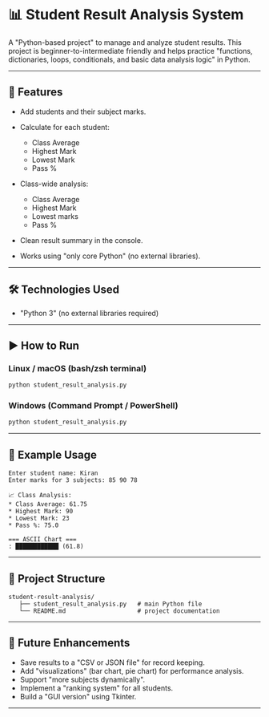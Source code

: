 # 📊 Student Result Analysis System

A "Python-based project" to manage and analyze student results.
This project is beginner-to-intermediate friendly and helps practice "functions, dictionaries, loops, conditionals, and basic data analysis logic" in Python.

---

## 🚀 Features

* Add students and their subject marks.
* Calculate for each student:
  * Class Average
  * Highest Mark
  * Lowest Mark
  * Pass %

* Class-wide analysis:

  * Class Average
  * Highest Mark
  * Lowest marks
  * Pass %
* Clean result summary in the console.
* Works using "only core Python" (no external libraries).

---

## 🛠️ Technologies Used

* "Python 3" (no external libraries required)

---

## ▶️ How to Run

### Linux / macOS (bash/zsh terminal)

```bash
python student_result_analysis.py
```

### Windows (Command Prompt / PowerShell)

```cmd
python student_result_analysis.py
```

---

## 📖 Example Usage

```
Enter student name: Kiran
Enter marks for 3 subjects: 85 90 78

📈 Class Analysis:
* Class Average: 61.75
* Highest Mark: 90
* Lowest Mark: 23
* Pass %: 75.0

=== ASCII Chart ===
: ████████████ (61.8)

```

---

## 📂 Project Structure

```
student-result-analysis/
   ├── student_result_analysis.py   # main Python file
   └── README.md                    # project documentation
```

---

## 📝 Future Enhancements

* Save results to a "CSV or JSON file" for record keeping.
* Add "visualizations" (bar chart, pie chart) for performance analysis.
* Support "more subjects dynamically".
* Implement a "ranking system" for all students.
* Build a "GUI version" using Tkinter.

---
